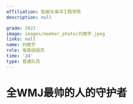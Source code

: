 ```yaml
---
affiliation: 船舶与海洋工程学院
description: null

grade: 2023
image: images/member_photo/刘皓宇.jpeg
links: null
name: 刘皓宇
role: 电路组组员
time: '24'
type: 普通队员
---
```

# 全WMJ最帅的人的守护者
